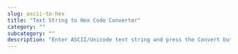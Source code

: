 ```yaml
---
slug: ascii-to-hex
title: "Text String to Hex Code Converter"
category: ""
subcategory: ""
description: "Enter ASCII/Unicode text string and press the Convert button:"
---
```


